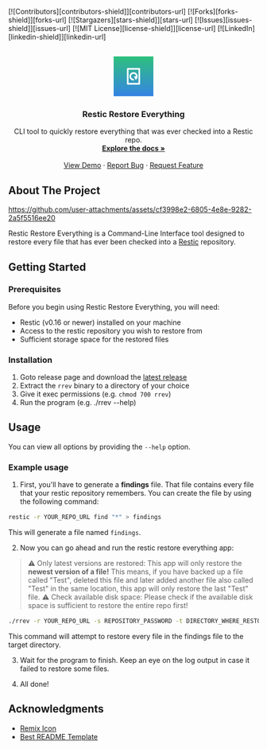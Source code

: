 <a id="readme-top"></a>

[![Contributors][contributors-shield]][contributors-url]
[![Forks][forks-shield]][forks-url]
[![Stargazers][stars-shield]][stars-url]
[![Issues][issues-shield]][issues-url]
[![MIT License][license-shield]][license-url]
[![LinkedIn][linkedin-shield]][linkedin-url]



<!-- PROJECT LOGO -->
<br />
<div align="center">
  <a href="https://github.com/OminousLama/restic-restore-everything">
    <img src="assets/logo.svg" alt="Logo" width="80" height="80">
  </a>

  <h3 align="center">Restic Restore Everything</h3>

  <p align="center">
    CLI tool to quickly restore everything that was ever checked into a Restic repo.
    <br />
    <a href="https://github.com/OminousLama/restic-restore-everything/"><strong>Explore the docs »</strong></a>
    <br />
    <br />
    <a href="https://github.com/OminousLama/restic-restore-everything">View Demo</a>
    ·
    <a href="https://github.com/OminousLama/restic-restore-everything">Report Bug</a>
    ·
    <a href="https://github.com/OminousLama/restic-restore-everything">Request Feature</a>
  </p>
</div>


<!-- ABOUT THE PROJECT -->
## About The Project

https://github.com/user-attachments/assets/cf3998e2-6805-4e8e-9282-2a5f5516ee20

Restic Restore Everything is a Command-Line Interface tool designed to restore every file that has ever been checked into a [Restic](https://restic.net/) repository. 


<!-- GETTING STARTED -->
## Getting Started

### Prerequisites

Before you begin using Restic Restore Everything, you will need:

- Restic (v0.16 or newer) installed on your machine
- Access to the restic repository you wish to restore from
- Sufficient storage space for the restored files


### Installation

1. Goto release page and download the [latest release]()
2. Extract the `rrev` binary to a directory of your choice
3. Give it exec permissions (e.g. `chmod 700 rrev`)
4. Run the program (e.g. ./rrev --help)


<!-- USAGE EXAMPLES -->
## Usage

You can view all options by providing the `--help` option.


### Example usage

1. First, you'll have to generate a **findings** file. That file contains every file that your restic repository remembers. You can create the file by using the following command:

```bash
restic -r YOUR_REPO_URL find "*" > findings
```

This will generate a file named `findings`.

2. Now you can go ahead and run the restic restore everything app:

> ⚠️ Only latest versions are restored: This app will only restore the **newest version of a file!** This means, if you have backed up a file called "Test", deleted this file and later added another file also called "Test" in the same location, this app will only restore the last "Test" file.
> ⚠️ Check available disk space: Please check if the available disk space is sufficient to restore the entire repo first! 

```bash
./rrev -r YOUR_REPO_URL -s REPOSITORY_PASSWORD -t DIRECTORY_WHERE_RESTORED_FILES_GO_TO -f PATH_TO_FINDINGS_FILE
```

This command will attempt to restore every file in the findings file to the target directory.

3. Wait for the program to finish. Keep an eye on the log output in case it failed to restore some files.

4. All done!


<!-- ACKNOWLEDGMENTS -->
## Acknowledgments

* [Remix Icon](https://remixicon.com/)
* [Best README Template](https://github.com/othneildrew/Best-README-Template)
